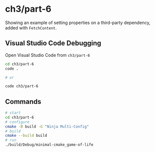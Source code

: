 # ch3/part-6

Showing an example of setting properties on a third-party dependency, added with `FetchContent`.

## Visual Studio Code Debugging

Open Visual Studio Code from `ch3/part-6`

```bash
cd ch3/part-6
code .

# or

code ch3/part-6
```

## Commands

```bash
# start
cd ch3/part-6
# configure
cmake -B build -G "Ninja Multi-Config"
# build
cmake --build build
# run
./build/Debug/minimal-cmake_game-of-life
```
